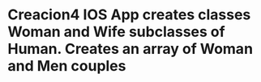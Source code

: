 # Creacion4 IOS App creates classes Woman and Wife subclasses of Human. Creates an array of Woman and Men couples
